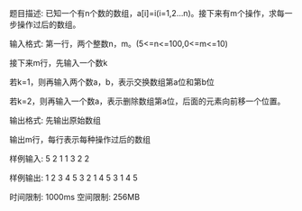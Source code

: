 题目描述:
已知一个有n个数的数组，a[i]=i(i=1,2…n)。接下来有m个操作，求每一步操作过后的数组。

输入格式:
第一行，两个整数n，m。(5<=n<=100,0<=m<=10)

接下来m行，先输入一个数k

若k=1，则再输入两个数a，b，表示交换数组第a位和第b位

若k=2，则再输入一个数a，表示删除数组第a位，后面的元素向前移一个位置。

输出格式:
先输出原始数组

输出m行，每行表示每种操作过后的数组


样例输入:
5 2
1 1 3
2 2

样例输出:
1 2 3 4 5
3 2 1 4 5
3 1 4 5

时间限制: 1000ms
空间限制: 256MB